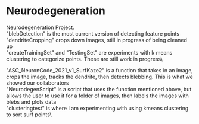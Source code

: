 # Neurodegeneration
Neurodegeneration Project.\
"blebDetection" is the most current version of detecting feature points\
"dendriteCropping" crops down images, still in progress of being cleaned up\
"createTrainingSet" and "TestingSet" are experiments with k means clustering to categorize points. These are still work in progress\










"ASC_NeuronCode_2021_v1_SurfKaze2" is a function that takes in an image, crops the image, tracks the dendrite, then detects blebbing. This is what we showed our collaborators\
"NeurodegenScript" is a script that uses the function mentioned above, but allows the user to use it for a folder of images, then labels the images with blebs and plots data\
"clusteringtest" is where I am experimenting with using kmeans clustering to sort surf points\

